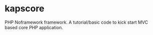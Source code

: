 kapscore
========

PHP Noframework framework. A tutorial/basic code to kick start MVC based core PHP application.